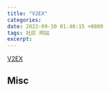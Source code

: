```yaml
---
title: "V2EX"
categories: 
date: 2022-09-30 01:40:15 +0800
tags: 社区 网站
excerpt: 
---
```


[V2EX](https://www.v2ex.com)







## Misc



